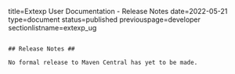 title=Extexp User Documentation - Release Notes
date=2022-05-21
type=document
status=published
previouspage=developer
sectionlistname=extexp_ug
~~~~~~

## Release Notes ##

No formal release to Maven Central has yet to be made.



